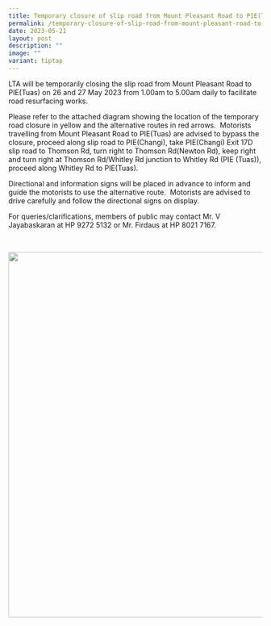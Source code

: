```yaml
---
title: Temporary closure of slip road from Mount Pleasant Road to PIE(Tuas)
permalink: /temporary-closure-of-slip-road-from-mount-pleasant-road-to-pie-tuas/
date: 2023-05-21
layout: post
description: ""
image: ""
variant: tiptap
---
```

<p>LTA will be temporarily closing the slip road from Mount Pleasant Road
to PIE(Tuas) on 26 and 27 May 2023 from 1.00am to 5.00am daily to facilitate
road resurfacing works.</p>
<p>Please refer to the attached diagram showing the location of the temporary
road closure in yellow and the alternative routes in red arrows. &nbsp;Motorists
travelling from Mount Pleasant Road to PIE(Tuas) are advised to bypass
the closure, proceed along slip road to PIE(Changi), take PIE(Changi) Exit
17D slip road to Thomson Rd, turn right to Thomson Rd(Newton Rd), keep
right and turn right at Thomson Rd/Whitley Rd junction to Whitley Rd (PIE
(Tuas)), proceed along Whitley Rd to PIE(Tuas).</p>
<p>Directional and information signs will be placed in advance to inform
and guide the motorists to use the alternative route. &nbsp;Motorists are
advised to drive carefully and follow the directional signs on display.</p>
<p></p>
<p>For queries/clarifications, members of public may contact Mr. V Jayabaskaran
at HP 9272 5132 or Mr. Firdaus at HP 8021 7167.</p>
<p>
<br>
</p>
<div class="isomer-image-wrapper">
<img style="width: 725px; color: rgb(0, 0, 0); font-family: system-ui, -apple-system, &quot;system-ui&quot;, &quot;Segoe UI&quot;, Roboto, Oxygen, Ubuntu, Cantarell, &quot;Open Sans&quot;, &quot;Helvetica Neue&quot;, sans-serif; font-size: medium; font-style: normal; font-variant-ligatures: normal; font-variant-caps: normal; font-weight: 400; letter-spacing: normal; orphans: 2; text-align: start; text-indent: 0px; text-transform: none; widows: 2; word-spacing: 0px; -webkit-text-stroke-width: 0px; white-space: normal; text-decoration-thickness: initial; text-decoration-style: initial; text-decoration-color: initial;" height="auto" width="100%" src="https://moca.sgp1.cdn.digitaloceanspaces.com/Upgrade%20%26%20Plans/646af8ed952bd302c0c4379d_Road.webp">
</div>
<p></p>